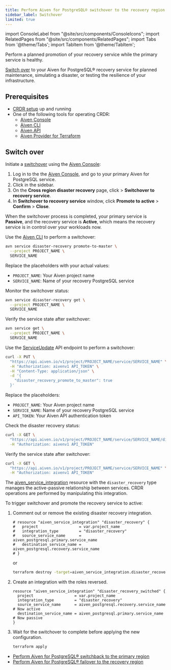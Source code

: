 ```yaml
---
title: Perform Aiven for PostgreSQL® switchover to the recovery region
sidebar_label: Switchover
limited: true
---
```


import ConsoleLabel from "@site/src/components/ConsoleIcons";
import RelatedPages from "@site/src/components/RelatedPages";
import Tabs from '@theme/Tabs';
import TabItem from '@theme/TabItem';

Perform a planned promotion of your recovery service while the primary service is healthy.

[Switch over](/docs/products/postgresql/crdr/crdr-overview#switchover-to-the-recovery-region)
to your Aiven for PostgreSQL® recovery service for planned maintenance, simulating a
disaster, or testing the resilience of your infrastructure.

## Prerequisites

- [CRDR setup](/docs/products/postgresql/crdr/enable-crdr) up and running
- One of the following tools for operating CRDR:
  - [Aiven Console](https://console.aiven.io/)
  - [Aiven CLI](/docs/tools/cli)
  - [Aiven API](/docs/tools/api)
  - [Aiven Provider for Terraform](https://registry.terraform.io/providers/aiven/aiven/latest/docs)

## Switch over

<Tabs>
<TabItem value="console" label="Console">

Initiate a [switchover](/docs/products/postgresql/crdr/crdr-overview#switchover-to-the-recovery-region)
using the [Aiven Console](https://console.aiven.io/):

1. Log in to the the [Aiven Console](https://console.aiven.io/), and go to your primary
   Aiven for PostgreSQL service.
1. Click <ConsoleLabel name="disasterrecovery"/> in the sidebar.
1. On the **Cross region disaster recovery** page, click <ConsoleLabel name="actions"/> >
   **Switchover to recovery service**.
1. In **Switchover to recovery service** window, click **Promote to active** > **Confirm** >
   **Close**.

When the switchover process is completed, your primary service is **Passive**, and the
recovery service is **Active**, which means the recovery service is in control over your
workloads now.

</TabItem>
<TabItem value="cli" label="CLI">

Use the [Aiven CLI](/docs/tools/cli) to perform a switchover:

```bash
avn service disaster-recovery promote-to-master \
  --project PROJECT_NAME \
  SERVICE_NAME
```

Replace the placeholders with your actual values:

- `PROJECT_NAME`: Your Aiven project name
- `SERVICE_NAME`: Name of your recovery PostgreSQL service

Monitor the switchover status:

```bash
avn service disaster-recovery get \
  --project PROJECT_NAME \
  SERVICE_NAME
```

Verify the service state after switchover:

```bash
avn service get \
  --project PROJECT_NAME \
  SERVICE_NAME
```

</TabItem>
<TabItem value="api" label="API">

Use the [ServiceUpdate](https://api.aiven.io/doc/#tag/Service/operation/ServiceUpdate) API
endpoint to perform a switchover:

```bash
curl -X PUT \
  "https://api.aiven.io/v1/project/PROJECT_NAME/service/SERVICE_NAME" \
  -H "Authorization: aivenv1 API_TOKEN" \
  -H "Content-Type: application/json" \
  -d '{
    "disaster_recovery_promote_to_master": true
  }'
```

Replace the placeholders:

- `PROJECT_NAME`: Your Aiven project name
- `SERVICE_NAME`: Name of your recovery PostgreSQL service
- `API_TOKEN`: Your Aiven API authentication token

Check the disaster recovery status:

```bash
curl -X GET \
  "https://api.aiven.io/v1/project/PROJECT_NAME/service/SERVICE_NAME/disaster-recovery" \
  -H "Authorization: aivenv1 API_TOKEN"
```

Verify the service state after switchover:

```bash
curl -X GET \
  "https://api.aiven.io/v1/project/PROJECT_NAME/service/SERVICE_NAME" \
  -H "Authorization: aivenv1 API_TOKEN"
```

</TabItem>
<TabItem value="tf" label="Terraform">

The
[aiven_service_integration](https://registry.terraform.io/providers/aiven/aiven/latest/docs/resources/service_integration)
resource with the `disaster_recovery` type manages the active-passive relationship between
services. CRDR operations are performed by manipulating this integration.

To trigger switchover and promote the recovery service to active:

1. Comment out or remove the existing disaster recovery integration.

   ```hcl
   # resource "aiven_service_integration" "disaster_recovery" {
   #   project                  = var.project_name
   #   integration_type         = "disaster_recovery"
   #   source_service_name      = aiven_postgresql.primary.service_name
   #   destination_service_name = aiven_postgresql.recovery.service_name
   # }
   ```

   or

   ```bash
   terraform destroy -target=aiven_service_integration.disaster_recovery
   ```

1. Create an integration with the roles reversed.

   ```hcl
   resource "aiven_service_integration" "disaster_recovery_switched" {
     project                  = var.project_name
     integration_type         = "disaster_recovery"
     source_service_name      = aiven_postgresql.recovery.service_name   # Now active
     destination_service_name = aiven_postgresql.primary.service_name    # Now passive
   }
   ```

1. Wait for the switchover to complete before applying the new configuration.

   ```bash
   terraform apply
   ```

</TabItem>
</Tabs>

<RelatedPages/>

- [Perform Aiven for PostgreSQL® switchback to the primary region](/docs/products/postgresql/crdr/switchover/crdr-switchback)
- [Perform Aiven for PostgreSQL® failover to the recovery region](/docs/products/postgresql/crdr/failover/crdr-failover-to-recovery)
